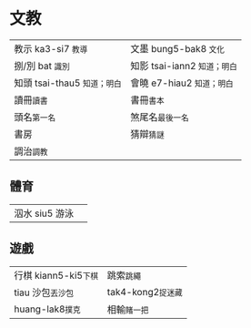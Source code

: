 # 文教

|  |  |
| :--- | :--- |
| 教示 ka3-si7 `教導` | 文墨 bung5-bak8 `文化` |
| 捌/別 bat `識別` | 知影 tsai-iann2 `知道；明白` |
| 知頭 tsai-thau5 `知道；明白` | 會曉 e7-hiau2 `知道；明白` |
| 讀冊`讀書` | 書冊`書本` |
| 頭名`第一名` | 煞尾名`最後一名` |
| 書房 | 猜辯`猜謎` |
| 調治`調教` |  |

## 體育

|  |  |
| :--- | :--- |
| 泅水 siu5 游泳 |  |

## 遊戲

|  |  |
| :--- | :--- |
| 行棋 kiann5-ki5`下棋` | 跳索`跳繩` |
| tiau 沙包`丟沙包` | tak4-kong2`捉迷藏` |
| huang-lak8`撲克` | 相輸`賭一把` |

